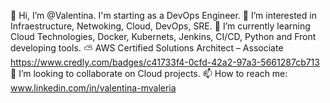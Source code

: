👋 Hi, I’m @Valentina. I'm starting as a DevOps Engineer.
👀 I’m interested in Infraestructure, Netwoking, Cloud, DevOps, SRE.
🌱 I’m currently learning Cloud Technologies, Docker, Kubernets, Jenkins, CI/CD, Python and Front developing tools.
⛅️ AWS Certified Solutions Architect – Associate https://www.credly.com/badges/c41733f4-0cfd-42a2-97a3-5661287cb713
💞️ I’m looking to collaborate on Cloud projects.
📫 How to reach me: www.linkedin.com/in/valentina-mvaleria

<!---
vmunozv/vmunozv is a ✨ special ✨ repository because its `README.md` (this file) appears on your GitHub profile.
You can click the Preview link to take a look at your changes.
--->
